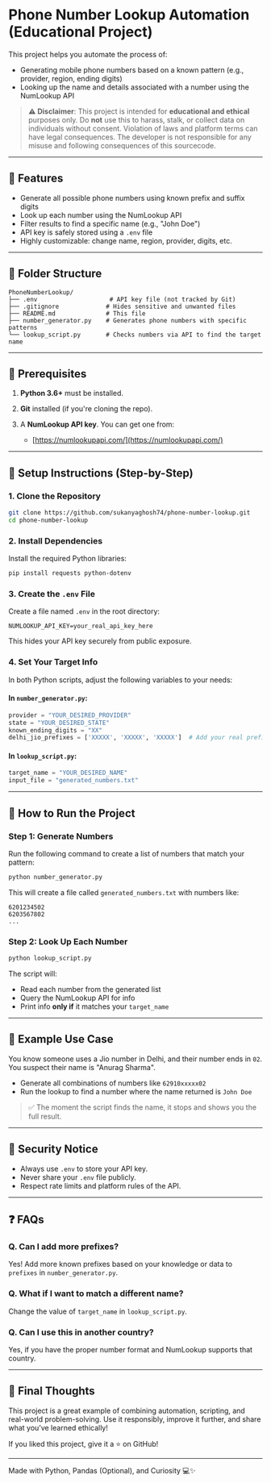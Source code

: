 # Phone Number Lookup Automation (Educational Project)

This project helps you automate the process of:

* Generating mobile phone numbers based on a known pattern (e.g., provider, region, ending digits)
* Looking up the name and details associated with a number using the NumLookup API

> **⚠️ Disclaimer**: This project is intended for **educational and ethical** purposes only. Do **not** use this to harass, stalk, or collect data on individuals without consent. Violation of laws and platform terms can have legal consequences. The developer is not responsible for any misuse and following consequences of this sourcecode.

---

## 🚀 Features

* Generate all possible phone numbers using known prefix and suffix digits
* Look up each number using the NumLookup API
* Filter results to find a specific name (e.g., "John Doe")
* API key is safely stored using a `.env` file
* Highly customizable: change name, region, provider, digits, etc.

---

## 📁 Folder Structure

```
PhoneNumberLookup/
├── .env                    # API key file (not tracked by Git)
├── .gitignore             # Hides sensitive and unwanted files
├── README.md              # This file
├── number_generator.py    # Generates phone numbers with specific patterns
└── lookup_script.py       # Checks numbers via API to find the target name
```

---

## 🧰 Prerequisites

1. **Python 3.6+** must be installed.
2. **Git** installed (if you're cloning the repo).
3. A **NumLookup API key**. You can get one from:

   * [https://numlookupapi.com/](https://numlookupapi.com/)

---

## 🔧 Setup Instructions (Step-by-Step)

### 1. Clone the Repository

```bash
git clone https://github.com/sukanyaghosh74/phone-number-lookup.git
cd phone-number-lookup
```

### 2. Install Dependencies

Install the required Python libraries:

```bash
pip install requests python-dotenv
```

### 3. Create the `.env` File

Create a file named `.env` in the root directory:

```
NUMLOOKUP_API_KEY=your_real_api_key_here
```

This hides your API key securely from public exposure.

### 4. Set Your Target Info

In both Python scripts, adjust the following variables to your needs:

#### In `number_generator.py`:

```python
provider = "YOUR_DESIRED_PROVIDER"
state = "YOUR_DESIRED_STATE"
known_ending_digits = "XX"
delhi_jio_prefixes = ['XXXXX', 'XXXXX', 'XXXXX']  # Add your real prefixes
```

#### In `lookup_script.py`:

```python
target_name = "YOUR_DESIRED_NAME"
input_file = "generated_numbers.txt"
```

---

## 🧮 How to Run the Project

### Step 1: Generate Numbers

Run the following command to create a list of numbers that match your pattern:

```bash
python number_generator.py
```

This will create a file called `generated_numbers.txt` with numbers like:

```
6201234502
6203567802
...
```

### Step 2: Look Up Each Number

```bash
python lookup_script.py
```

The script will:

* Read each number from the generated list
* Query the NumLookup API for info
* Print info **only if** it matches your `target_name`

---

## 📌 Example Use Case

You know someone uses a Jio number in Delhi, and their number ends in `02`. You suspect their name is "Anurag Sharma".

* Generate all combinations of numbers like `62910xxxxx02`
* Run the lookup to find a number where the name returned is `John Doe`

> ✅ The moment the script finds the name, it stops and shows you the full result.

---

## 🔐 Security Notice

* Always use `.env` to store your API key.
* Never share your `.env` file publicly.
* Respect rate limits and platform rules of the API.

---

## ❓ FAQs

### Q. Can I add more prefixes?

Yes! Add more known prefixes based on your knowledge or data to `prefixes` in `number_generator.py`.

### Q. What if I want to match a different name?

Change the value of `target_name` in `lookup_script.py`.

### Q. Can I use this in another country?

Yes, if you have the proper number format and NumLookup supports that country.

---

## 🧠 Final Thoughts

This project is a great example of combining automation, scripting, and real-world problem-solving. Use it responsibly, improve it further, and share what you’ve learned ethically!

If you liked this project, give it a ⭐ on GitHub!

---

Made with Python, Pandas (Optional), and Curiosity 💻✨

